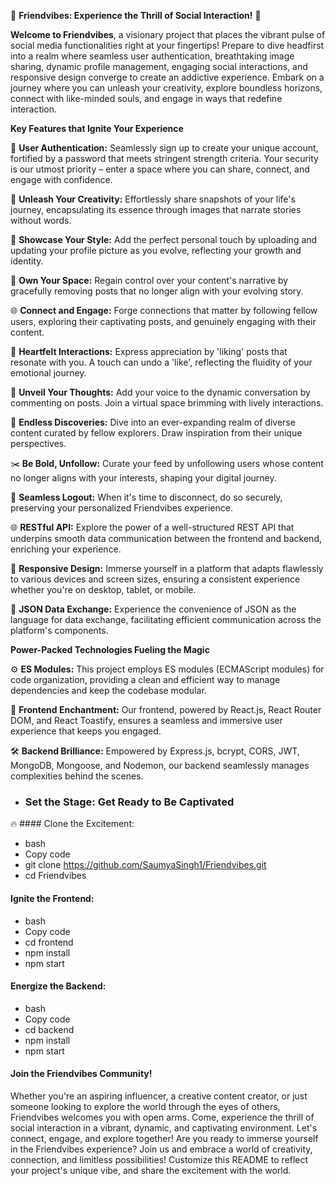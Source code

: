 🌟 **Friendvibes: Experience the Thrill of Social Interaction!** 🚀

**Welcome to Friendvibes**, a visionary project that places the vibrant pulse of social media functionalities right at your fingertips! Prepare to dive headfirst into a realm where seamless user authentication, breathtaking image sharing, dynamic profile management, engaging social interactions, and responsive design converge to create an addictive experience. Embark on a journey where you can unleash your creativity, explore boundless horizons, connect with like-minded souls, and engage in ways that redefine interaction.

**Key Features that Ignite Your Experience**

🔐 **User Authentication:** Seamlessly sign up to create your unique account, fortified by a password that meets stringent strength criteria. Your security is our utmost priority – enter a space where you can share, connect, and engage with confidence.

📸 **Unleash Your Creativity:** Effortlessly share snapshots of your life's journey, encapsulating its essence through images that narrate stories without words.

💫 **Showcase Your Style:** Add the perfect personal touch by uploading and updating your profile picture as you evolve, reflecting your growth and identity.

🔑 **Own Your Space:** Regain control over your content's narrative by gracefully removing posts that no longer align with your evolving story.

🌐 **Connect and Engage:** Forge connections that matter by following fellow users, exploring their captivating posts, and genuinely engaging with their content.

💖 **Heartfelt Interactions:** Express appreciation by 'liking' posts that resonate with you. A touch can undo a 'like', reflecting the fluidity of your emotional journey.

💬 **Unveil Your Thoughts:** Add your voice to the dynamic conversation by commenting on posts. Join a virtual space brimming with lively interactions.

🌟 **Endless Discoveries:** Dive into an ever-expanding realm of diverse content curated by fellow explorers. Draw inspiration from their unique perspectives.

✂️ **Be Bold, Unfollow:** Curate your feed by unfollowing users whose content no longer aligns with your interests, shaping your digital journey.

🚪 **Seamless Logout:** When it's time to disconnect, do so securely, preserving your personalized Friendvibes experience.

🌐 **RESTful API:** Explore the power of a well-structured REST API that underpins smooth data communication between the frontend and backend, enriching your experience.

📱 **Responsive Design:** Immerse yourself in a platform that adapts flawlessly to various devices and screen sizes, ensuring a consistent experience whether you're on desktop, tablet, or mobile.

🔗 **JSON Data Exchange:** Experience the convenience of JSON as the language for data exchange, facilitating efficient communication across the platform's components.

**Power-Packed Technologies Fueling the Magic**

⚙️ **ES Modules:** This project employs ES modules (ECMAScript modules) for code organization, providing a clean and efficient way to manage dependencies and keep the codebase modular.

🎨 **Frontend Enchantment:** Our frontend, powered by React.js, React Router DOM, and React Toastify, ensures a seamless and immersive user experience that keeps you engaged.

🛠️ **Backend Brilliance:** Empowered by Express.js, bcrypt, CORS, JWT, MongoDB, Mongoose, and Nodemon, our backend seamlessly manages complexities behind the scenes.

- ### Set the Stage: Get Ready to Be Captivated
🔥 #### Clone the Excitement:
+ bash
+ Copy code
+ git clone https://github.com/SaumyaSingh1/Friendvibes.git
+ cd Friendvibes

#### Ignite the Frontend:
+ bash
+ Copy code
+ cd frontend
+ npm install
+ npm start

#### Energize the Backend:
+ bash
+ Copy code
+ cd backend
+ npm install
+ npm start
#### Join the Friendvibes Community!
Whether you're an aspiring influencer, a creative content creator, or just someone looking to explore the world through the eyes of others, Friendvibes welcomes you with open arms. Come, experience the thrill of social interaction in a vibrant, dynamic, and captivating environment. Let's connect, engage, and explore together!
Are you ready to immerse yourself in the Friendvibes experience? Join us and embrace a world of creativity, connection, and limitless possibilities! Customize this README to reflect your project's unique vibe, and share the excitement with the world.




